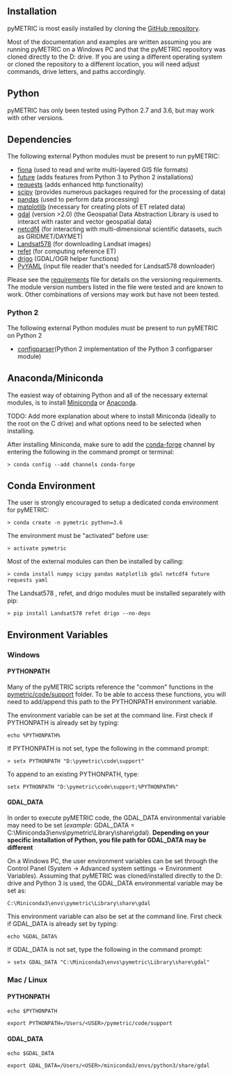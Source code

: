 ## Installation

pyMETRIC is most easily installed by cloning the [GitHub repository](https://github.com/DRI-WSWUP/pymetric).

Most of the documentation and examples are written assuming you are running pyMETRIC on a Windows PC and that the pyMETRIC repository was cloned directly to the D: drive.  If you are using a different operating system or cloned the repository to a different location, you will need adjust commands, drive letters, and paths accordingly.

## Python

pyMETRIC has only been tested using Python 2.7 and 3.6, but may work with other versions.

## Dependencies

The following external Python modules must be present to run pyMETRIC:
* [fiona](http://toblerity.org/fiona/) (used to read and write multi-layered GIS file formats)
* [future](https://pypi.python.org/pypi/future) (adds features from Python 3 to Python 2 installations)
* [requests](http://docs.python-requests.org/en/master/) (adds enhanced http functionality)
* [scipy](https://www.scipy.org/) (provides numerous packages required for the processing of data)
* [pandas](http://pandas.pydata.org) (used to perform data processing) 
* [matplotlib](https://matplotlib.org/) (necessary for creating plots of ET related data)
* [gdal](http://www.gdal.org/) (version >2.0) (the Geospatial Data Abstraction Library is used to interact with raster and vector geospatial data)
* [netcdf4](https://www.unidata.ucar.edu/software/netcdf/) (for interacting with multi-dimensional scientific datasets, such as GRIDMET/DAYMET)
* [Landsat578](https://github.com/dgketchum/Landsat578) (for downloading Landsat images)
* [refet](https://github.com/DRI-WSWUP/RefET) (for computing reference ET)
* [drigo](https://github.com/DRI-WSWUP/drigo) (GDAL/OGR helper functions)
* [PyYAML](https://pyyaml.org/wiki/PyYAMLDocumentation) (input file reader that's needed for Landsat578 downloader)

Please see the [requirements](../requirements.txt) file for details on the versioning requirements.  The module version numbers listed in the file were tested and are known to work.  Other combinations of versions may work but have not been tested.

### Python 2
The following external Python modules must be present to run pyMETRIC on Python 2
* [configparser]()(Python 2 implementation of the Python 3 configparser module)

## Anaconda/Miniconda

The easiest way of obtaining Python and all of the necessary external modules, is to install [Miniconda](https://conda.io/miniconda.html) or [Anaconda](https://www.anaconda.com/download/).

TODO: Add more explanation about where to install Miniconda (ideally to the root on the C drive) and what options need to be selected when installing.

After installing Miniconda, make sure to add the [conda-forge](https://conda-forge.github.io/) channel by entering the following in the command prompt or terminal:
```
> conda config --add channels conda-forge
```

## Conda Environment

The user is strongly encouraged to setup a dedicated conda environment for pyMETRIC:
```
> conda create -n pymetric python=3.6
```

The environment must be "activated" before use:
```
> activate pymetric
```

Most of the external modules can then be installed by calling:
```
> conda install numpy scipy pandas matplotlib gdal netcdf4 future requests yaml
```

The Landsat578 , refet, and drigo modules must be installed separately with pip:
```
> pip install Landsat578 refet drigo --no-deps
```

## Environment Variables

### Windows

#### PYTHONPATH

Many of the pyMETRIC scripts reference the "common" functions in the [pymetric/code/support](code/support) folder.  To be able to access these functions, you will need to add/append this path to the PYTHONPATH environment variable.

The environment variable can be set at the command line.  First check if PYTHONPATH is already set by typing:
```
echo %PYTHONPATH%
```
If PYTHONPATH is not set, type the following in the command prompt:
```
> setx PYTHONPATH "D:\pymetric\code\support"
```
To append to an existing PYTHONPATH, type:
```
setx PYTHONPATH "D:\pymetric\code\support;%PYTHONPATH%"
```

#### GDAL_DATA

In order to execute pyMETRIC code, the GDAL_DATA environmental variable may need to be set (*example*: GDAL_DATA = C:\Miniconda3\envs\pymetric\Library\share\gdal). **Depending on your specific installation of Python, you file path for GDAL_DATA may be different**

On a Windows PC, the user environment variables can be set through the Control Panel (System -> Advanced system settings -> Environment Variables).  Assuming that pyMETRIC was cloned/installed directly to the D: drive and Python 3 is used, the GDAL_DATA environmental variable may be set as:
```
C:\Miniconda3\envs\pymetric\Library\share\gdal
```

This environment variable can also be set at the command line.  First check if GDAL_DATA is already set by typing:
```
echo %GDAL_DATA%
```

If GDAL_DATA is not set, type the following in the command prompt:
```
> setx GDAL_DATA "C:\Miniconda3\envs\pymetric\Library\share\gdal"
```

### Mac / Linux

#### PYTHONPATH

```
echo $PYTHONPATH
```

```
export PYTHONPATH=/Users/<USER>/pymetric/code/support
```

#### GDAL_DATA

```
echo $GDAL_DATA
```

```
export GDAL_DATA=/Users/<USER>/miniconda3/envs/python3/share/gdal
```
